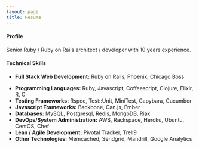 ```yaml
---
layout: page
title: Resume
---
```

#### Profile
Senior Ruby / Ruby on Rails architect / developer with 10 years experience.

#### Technical Skills

* **Full Stack Web Development:** Ruby on Rails, Phoenix, Chicago Boss</p>
* **Programming Languages:** Ruby, Javascript, Coffeescript, Clojure, Elixir, R, C
* **Testing Frameworks:** Rspec, Test::Unit, MiniTest, Capybara, Cucumber
* **Javascript Frameworks:** Backbone, Can.js, Ember
* **Databases:** MySQL, Postgresql, Redis, MongoDB, Riak
* **DevOps/System Administration:** AWS, Rackspace, Heroku, Ubuntu, CentOS, Chef
* **Lean / Agile Development:** Pivotal Tracker, Trell9
* **Other Technologies:** Memcached, Sendgrid, Mandrill, Google Analytics
